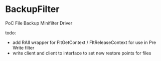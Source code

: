 # BackupFilter
PoC File Backup Minifilter Driver 

todo: 
* add RAII wrapper for FltGetContext / FltReleaseContext for use in Pre Write filter
* write client and client to interface to set new restore points for files 
